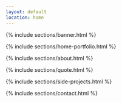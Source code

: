 ```yaml
---
layout: default
location: home
---
```


{% include sections/banner.html %}

{% include sections/home-portfolio.html %}

{% include sections/about.html %}

{% include sections/quote.html %}

{% include sections/side-projects.html %}

{% include sections/contact.html %}